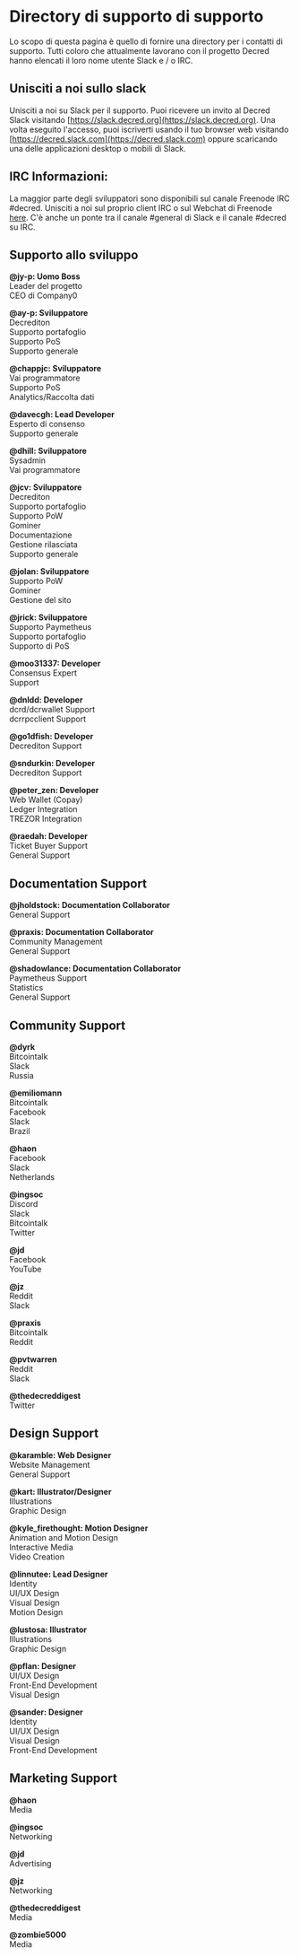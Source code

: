 # Directory di supporto di supporto 

Lo scopo di questa pagina è quello di fornire una directory per i contatti di supporto. Tutti coloro che attualmente lavorano con il progetto Decred hanno elencati il ​​loro nome utente Slack e / o IRC.

## Unisciti a noi sullo slack

Unisciti a noi su Slack per il supporto. Puoi ricevere un invito al Decred Slack visitando [https://slack.decred.org](https://slack.decred.org). Una volta eseguito l'accesso, puoi iscriverti usando il tuo browser web visitando [https://decred.slack.com](https://decred.slack.com) oppure scaricando una delle applicazioni desktop o mobili di Slack.

## IRC Informazioni:

La maggior parte degli sviluppatori sono disponibili sul canale Freenode IRC #decred. Unisciti a noi sul proprio client IRC o sul Webchat di Freenode [here](https://webchat.freenode.net/?channels=decred&uio=d4). C'è anche un ponte tra il canale #general di Slack e il canale #decred su IRC.

## Supporto allo sviluppo

**@jy-p: Uomo Boss** <br />
Leader del progetto <br />
CEO di Company0

**@ay-p: Sviluppatore** <br />
Decrediton<br />
Supporto portafoglio<br />
Supporto PoS<br />
Supporto generale 

**@chappjc: Sviluppatore** <br />
Vai programmatore<br />
Supporto PoS<br />
Analytics/Raccolta dati

**@davecgh: Lead Developer** <br />
Esperto di consenso<br />
Supporto generale

**@dhill: Sviluppatore** <br />
Sysadmin<br />
Vai programmatore 

**@jcv: Sviluppatore** <br />
Decrediton<br />
Supporto portafoglio<br />
Supporto PoW<br />
Gominer<br />
Documentazione<br />
Gestione rilasciata<br />
Supporto generale

**@jolan: Sviluppatore** <br />
Supporto PoW<br />
Gominer<br /> 
Gestione del sito

**@jrick: Sviluppatore** <br />
Supporto Paymetheus<br />
Supporto portafoglio<br /> 
Supporto di PoS

**@moo31337: Developer** <br />
Consensus Expert<br />
Support

**@dnldd: Developer** <br />
dcrd/dcrwallet Support<br />
dcrrpcclient Support

**@go1dfish: Developer** <br />
Decrediton Support

**@sndurkin: Developer** <br />
Decrediton Support

**@peter_zen: Developer** <br />
Web Wallet (Copay) <br />
Ledger Integration <br />
TREZOR Integration

**@raedah: Developer** <br />
Ticket Buyer Support<br />
General Support

## Documentation Support

**@jholdstock: Documentation Collaborator** <br />
General Support

**@praxis: Documentation Collaborator** <br />
Community Management<br />
General Support

**@shadowlance: Documentation Collaborator** <br />
Paymetheus Support<br />
Statistics<br />
General Support

## Community Support

**@dyrk**<br />
Bitcointalk<br />
Slack<br />
Russia

**@emiliomann**<br />
Bitcointalk<br />
Facebook<br />
Slack<br />
Brazil

**@haon**<br />
Facebook<br />
Slack<br />
Netherlands

**@ingsoc**<br />
Discord<br />
Slack<br />
Bitcointalk<br />
Twitter

**@jd**<br />
Facebook<br />
YouTube

**@jz**<br />
Reddit<br />
Slack

**@praxis**<br />
Bitcointalk<br />
Reddit

**@pvtwarren**<br />
Reddit<br />
Slack

**@thedecreddigest**<br />
Twitter

## Design Support

**@karamble: Web Designer** <br />
Website Management<br />
General Support 

**@kart: Illustrator/Designer** <br />
Illustrations <br />
Graphic Design

**@kyle_firethought: Motion Designer** <br />
Animation and Motion Design <br />
Interactive Media <br />
Video Creation

**@linnutee: Lead Designer** <br />
Identity<br />
UI/UX Design<br />
Visual Design<br />
Motion Design

**@lustosa: Illustrator** <br />
Illustrations <br />
Graphic Design

**@pflan: Designer** <br />
UI/UX Design<br />
Front-End Development<br />
Visual Design

**@sander: Designer** <br />
Identity<br />
UI/UX Design<br />
Visual Design<br />
Front-End Development

## Marketing Support

**@haon**<br />
Media

**@ingsoc**<br />
Networking

**@jd**<br />
Advertising

**@jz**<br />
Networking

**@thedecreddigest**<br />
Media

**@zombie5000**<br />
Media
